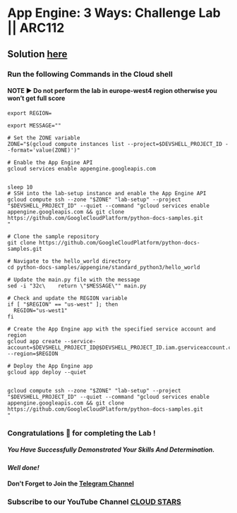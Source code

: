 # App Engine: 3 Ways: Challenge Lab || ARC112

## Solution [here](https://youtu.be/gnRrAbUzMdc)

### Run the following Commands in the Cloud shell
#### NOTE ▶️ Do not perform the lab in europe-west4 region otherwise you won’t get full score

```
export REGION=

export MESSAGE=""
```

```
# Set the ZONE variable
ZONE="$(gcloud compute instances list --project=$DEVSHELL_PROJECT_ID --format='value(ZONE)')"

# Enable the App Engine API
gcloud services enable appengine.googleapis.com


sleep 10
# SSH into the lab-setup instance and enable the App Engine API
gcloud compute ssh --zone "$ZONE" "lab-setup" --project "$DEVSHELL_PROJECT_ID" --quiet --command "gcloud services enable appengine.googleapis.com && git clone https://github.com/GoogleCloudPlatform/python-docs-samples.git
"

# Clone the sample repository
git clone https://github.com/GoogleCloudPlatform/python-docs-samples.git

# Navigate to the hello_world directory
cd python-docs-samples/appengine/standard_python3/hello_world

# Update the main.py file with the message
sed -i "32c\    return \"$MESSAGE\"" main.py

# Check and update the REGION variable
if [ "$REGION" == "us-west" ]; then
  REGION="us-west1"
fi

# Create the App Engine app with the specified service account and region
gcloud app create --service-account=$DEVSHELL_PROJECT_ID@$DEVSHELL_PROJECT_ID.iam.gserviceaccount.com --region=$REGION

# Deploy the App Engine app
gcloud app deploy --quiet


gcloud compute ssh --zone "$ZONE" "lab-setup" --project "$DEVSHELL_PROJECT_ID" --quiet --command "gcloud services enable appengine.googleapis.com && git clone https://github.com/GoogleCloudPlatform/python-docs-samples.git
"
```



### Congratulations 🎉 for completing the Lab !

##### You Have Successfully Demonstrated Your Skills And Determination.

#### *Well done!*

#### Don't Forget to Join the [Telegram Channel](https://t.me/cloudstars24)

### Subscribe to our YouTube Channel [CLOUD STARS](https://www.youtube.com/@cloud-stars)
